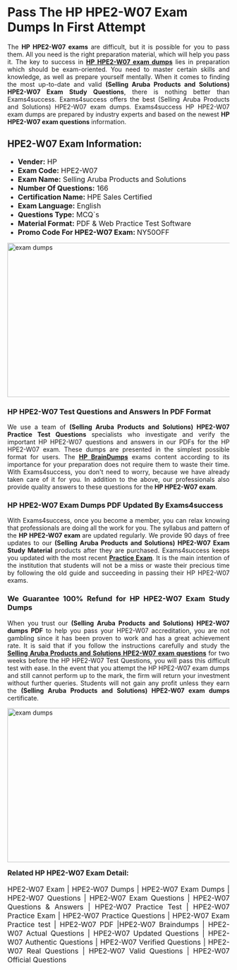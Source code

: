 <h1><strong><strong>Pass The HP HPE2-W07 Exam Dumps In First Attempt</strong></strong></h1> <p style="text-align:justify">The <strong>HP HPE2-W07 exams</strong> are difficult, but it is possible for you to pass them. All you need is the right preparation material, which will help you pass it. The key to success in <a href="https://www.exams4success.com/hp/hpe2-w07-pdf-exam-dumps"><strong>HP HPE2-W07 exam dumps</strong></a> lies in preparation which should be exam-oriented. You need to master certain skills and knowledge, as well as prepare yourself mentally. When it comes to finding the most up-to-date and valid <strong>(Selling Aruba Products and Solutions) HPE2-W07 Exam Study Questions</strong>, there is nothing better than Exams4success. Exams4success offers the best (Selling Aruba Products and Solutions) HPE2-W07 exam dumps. Exams4success HP HPE2-W07 exam dumps are prepared by industry experts and based on the newest <strong>HP HPE2-W07 exam questions</strong> information.</p> <h2><strong><strong>HPE2-W07 Exam Information:</strong></strong></h2> <ul> <li><span style="font-size:16px"><strong>Vender:</strong> HP</span></li> <li><span style="font-size:16px"><strong>Exam Code:</strong> HPE2-W07</span></li> <li><span style="font-size:16px"><strong>Exam Name:</strong> Selling Aruba Products and Solutions</span></li> <li><span style="font-size:16px"><strong>Number Of Questions:</strong> 166</span></li> <li><span style="font-size:16px"><strong>Certification Name:</strong> HPE Sales Certified</span></li> <li><span style="font-size:16px"><strong>Exam Language:</strong> English</span></li> <li><span style="font-size:16px"><strong>Questions Type:</strong> MCQ`s</span></li> <li><span style="font-size:16px"><strong>Material Format:</strong> PDF & Web Practice Test Software</span></li> <li><span style="font-size:16px"><strong>Promo Code For HPE2-W07 Exam: </strong>NY50OFF</span></li> </ul> <p><a href="https://www.exams4success.com/hp/hpe2-w07-pdf-exam-dumps" rel="no-follow"><img alt="exam dumps" src="https://www.certcollections.com/uploads/content/infrist1.png" style="height:350px; width:750px" /></a></p> <h3><strong>HP HPE2-W07 Test Questions and Answers In PDF Format</strong></h3> <p style="text-align:justify">We use a team of <strong>(Selling Aruba Products and Solutions) HPE2-W07 Practice Test Questions</strong> specialists who investigate and verify the important HP HPE2-W07 questions and answers in our PDFs for the HP HPE2-W07 exam. These dumps are presented in the simplest possible format for users. The <a href="https://www.exams4success.com/hp-exam-dumps"><strong>HP BrainDumps</strong></a> exams content according to its importance for your preparation does not require them to waste their time. With Exams4success, you don't need to worry, because we have already taken care of it for you. In addition to the above, our professionals also provide quality answers to these questions for the<strong> HP HPE2-W07 exam</strong>.</p> <h3><strong> HP HPE2-W07 Exam Dumps PDF Updated By Exams4success</strong></h3> <p style="text-align:justify">With Exams4success, once you become a member, you can relax knowing that professionals are doing all the work for you. The syllabus and pattern of the <strong>HP HPE2-W07 exam </strong>are updated regularly. We provide 90 days of free updates to our <strong>(Selling Aruba Products and Solutions) HPE2-W07 Exam Study Material</strong> products after they are purchased. Exams4success keeps you updated with the most recent <a href="https://www.exams4success.com/"><strong>Practice Exam</strong></a>. It is the main intention of the institution that students will not be a miss or waste their precious time by following the old guide and succeeding in passing their HP HPE2-W07 exams.</p> <h3 style="text-align:justify"><strong>We Guarantee 100% Refund for HP HPE2-W07 Exam Study Dumps</strong></h3> <p style="text-align:justify">When you trust our <strong>(Selling Aruba Products and Solutions) HPE2-W07 dumps PDF</strong> to help you pass your HPE2-W07 accreditation, you are not gambling since it has been proven to work and has a great achievement rate. It is said that if you follow the instructions carefully and study the <a href="https://www.exams4success.com/hp/hpe2-w07-pdf-exam-dumps"><strong>Selling Aruba Products and Solutions HPE2-W07 exam questions</strong></a> for two weeks before the HP HPE2-W07 Test Questions, you will pass this difficult test with ease. In the event that you attempt the HP HPE2-W07 exam dumps and still cannot perform up to the mark, the firm will return your investment without further queries. Students will not gain any profit unless they earn the <strong>(Selling Aruba Products and Solutions) HPE2-W07 exam dumps</strong> certificate.</p> <p style="text-align:justify"><a href="https://www.exams4success.com/hp/hpe2-w07-pdf-exam-dumps" rel="no-follow"><img alt="exam dumps" src="https://www.certcollections.com/uploads/content/free_demo1.png" style="height:350px; width:750px" /></a></p> <p style="text-align:justify"><span style="font-size:16px"><strong>Related HP HPE2-W07 Exam Detail:</strong></span><br /> <br /> <span style="font-size:16px">HPE2-W07 Exam | HPE2-W07 Dumps | HPE2-W07 Exam Dumps | HPE2-W07 Questions | HPE2-W07 Exam Questions | HPE2-W07 Questions & Answers | HPE2-W07 Practice Test | HPE2-W07 Practice Exam | HPE2-W07 Practice Questions | HPE2-W07 Exam Practice test | HPE2-W07 PDF |HPE2-W07 Braindumps | HPE2-W07 Actual Questions | HPE2-W07 Updated Questions | HPE2-W07 Authentic Questions | HPE2-W07 Verified Questions | HPE2-W07 Real Questions | HPE2-W07 Valid Questions | HPE2-W07 Official Questions</span></p>
